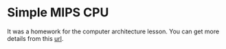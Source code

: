 # Simple MIPS CPU

It was a homework for the computer architecture lesson. You can get more details from this [url].

   [url]: <http://unalfaruk.com/2017/12/20/a-simple-mips-design/>